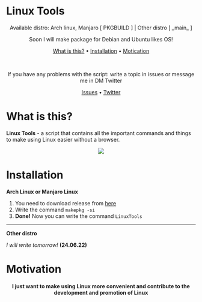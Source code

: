  # Linux Tools

<p align="center">
 Available distro: Arch linux, Manjaro [ PKGBUILD ] | Other distro [ _main_ ] 
</p> 

<p align=center>
  Soon I will make package for Debian and Ubuntu likes OS!
</p>
 
<p align=center>
  <a href="#what-is-this">What is this?</a>
  •
  <a href="#installation">Installation</a>
  •
  <a href="#motivation">Motication</a>
</p>

</br>

<p align=center>
 If you have any problems with the script: write a topic in issues or message me in DM Twitter 
</p>

<p align=center>
  <a href="https://github.com/naddurkostia/LinuxTools/issues">Issues</a>
  •
  <a href="https://twitter.com/naddurkostia">Twitter</a>
</p>

# What is this?

**Linux Tools** - a script that contains all the important commands and things to make using Linux easier without a browser.

<p align=center>
  <img src="https://i.imgur.com/AOKalTA.png">
</p>

# Installation

**Arch Linux or Manjaro Linux**

1. You need to download release from [here](https://github.com/naddurkostia/LinuxTools/releases/tag/PKGBUILD)
2. Write the command `makepkg -si`
3. **Done!** Now you can write the command `LinuxTools`

---

**Other distro**

*I will write tomorrow!* **(24.06.22)**


# Motivation

<h4 align="center">
 I just want to make using Linux more convenient and contribute to the development and promotion of Linux
</h4>
